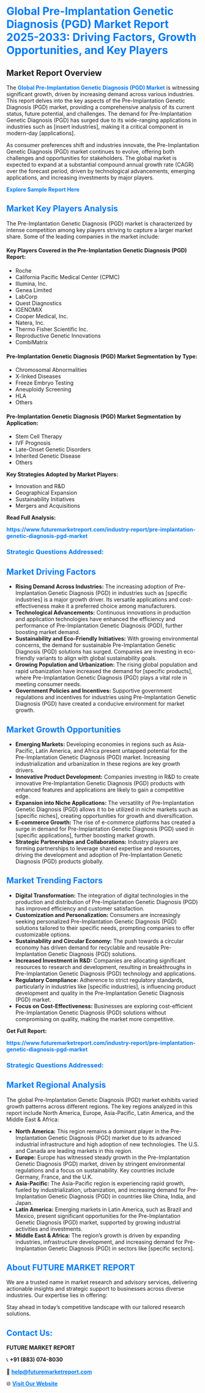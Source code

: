 <h1 style="color: #007BFF;">Global Pre-Implantation Genetic Diagnosis (PGD) Market Report 2025-2033: Driving Factors, Growth Opportunities, and Key Players</h1>

<section id="overview">
<h2>Market Report Overview</h2>
<p>The <a href="https://www.futuremarketreport.com/industry-report/pre-implantation-genetic-diagnosis-pgd-market" style="color: #007BFF; text-decoration: none;"><strong>Global Pre-Implantation Genetic Diagnosis (PGD) Market</strong></a> is witnessing significant growth, driven by increasing demand across various industries. This report delves into the key aspects of the Pre-Implantation Genetic Diagnosis (PGD) market, providing a comprehensive analysis of its current status, future potential, and challenges. The demand for Pre-Implantation Genetic Diagnosis (PGD) has surged due to its wide-ranging applications in industries such as [insert industries], making it a critical component in modern-day [applications].</p>
<p>As consumer preferences shift and industries innovate, the Pre-Implantation Genetic Diagnosis (PGD) market continues to evolve, offering both challenges and opportunities for stakeholders. The global market is expected to expand at a substantial compound annual growth rate (CAGR) over the forecast period, driven by technological advancements, emerging applications, and increasing investments by major players.</p>
</section>

<section id="overview">
<p><a href="https://www.futuremarketreport.com/request-sample/reportId=78323" style="color: #007BFF; text-decoration: none;"><strong>Explore Sample Report Here</strong></a></p>
</section>

<section id="key-players">
<h2 style="color: #007BFF;">Market Key Players Analysis</h2>
<p>The Pre-Implantation Genetic Diagnosis (PGD) market is characterized by intense competition among key players striving to capture a larger market share. Some of the leading companies in the market include:</p>
<h4>Key Players Covered in the Pre-Implantation Genetic Diagnosis (PGD) Report:</h4>
<ul><li>Roche</li><li>California Pacific Medical Center (CPMC)</li><li>Illumina, Inc.</li><li>Genea Limited</li><li>LabCorp</li><li>Quest Diagnostics</li><li>IGENOMIX</li><li>Cooper Medical, Inc.</li><li>Natera, Inc.</li><li>Thermo Fisher Scientific Inc.</li><li>Reproductive Genetic Innovations</li><li>CombiMatrix</li></ul>
<h4>Pre-Implantation Genetic Diagnosis (PGD) Market Segmentation by Type:</h4>
<ul><li>Chromosomal Abnormalities</li><li>X-linked Diseases</li><li>Freeze Embryo Testing</li><li>Aneuploidy Screening</li><li>HLA</li><li>Others</li></ul>

<h4>Pre-Implantation Genetic Diagnosis (PGD) Market Segmentation by Application:</h4>
<ul><li>Stem Cell Therapy</li><li>IVF Prognosis</li><li>Late-Onset Genetic Disorders</li><li>Inherited Genetic Disease</li><li>Others</li></ul>
<p><strong>Key Strategies Adopted by Market Players:</strong></p>
<ul>
<li>Innovation and R&D</li>
<li>Geographical Expansion</li>
<li>Sustainability Initiatives</li>
<li>Mergers and Acquisitions</li>
</ul>
</section>

<section>
<p><strong>Read Full Analysis: </strong></p><a href="https://www.futuremarketreport.com/industry-report/pre-implantation-genetic-diagnosis-pgd-market" style="color: #007BFF; text-decoration: none;"><strong>https://www.futuremarketreport.com/industry-report/pre-implantation-genetic-diagnosis-pgd-market</strong></a>
<h3 style="color: #007BFF;">Strategic Questions Addressed:</h3>
</section>

<section id="driving-factors">
<h2 style="color: #007BFF;">Market Driving Factors</h2>
<ul>
<li><strong>Rising Demand Across Industries:</strong> The increasing adoption of Pre-Implantation Genetic Diagnosis (PGD) in industries such as [specific industries] is a major growth driver. Its versatile applications and cost-effectiveness make it a preferred choice among manufacturers.</li>
<li><strong>Technological Advancements:</strong> Continuous innovations in production and application technologies have enhanced the efficiency and performance of Pre-Implantation Genetic Diagnosis (PGD), further boosting market demand.</li>
<li><strong>Sustainability and Eco-Friendly Initiatives:</strong> With growing environmental concerns, the demand for sustainable Pre-Implantation Genetic Diagnosis (PGD) solutions has surged. Companies are investing in eco-friendly variants to align with global sustainability goals.</li>
<li><strong>Growing Population and Urbanization:</strong> The rising global population and rapid urbanization have increased the demand for [specific products], where Pre-Implantation Genetic Diagnosis (PGD) plays a vital role in meeting consumer needs.</li>
<li><strong>Government Policies and Incentives:</strong> Supportive government regulations and incentives for industries using Pre-Implantation Genetic Diagnosis (PGD) have created a conducive environment for market growth.</li>
</ul>
</section>

<section id="growth-opportunities">
<h2 style="color: #007BFF;">Market Growth Opportunities</h2>
<ul>
<li><strong>Emerging Markets:</strong> Developing economies in regions such as Asia-Pacific, Latin America, and Africa present untapped potential for the Pre-Implantation Genetic Diagnosis (PGD) market. Increasing industrialization and urbanization in these regions are key growth drivers.</li>
<li><strong>Innovative Product Development:</strong> Companies investing in R&D to create innovative Pre-Implantation Genetic Diagnosis (PGD) products with enhanced features and applications are likely to gain a competitive edge.</li>
<li><strong>Expansion into Niche Applications:</strong> The versatility of Pre-Implantation Genetic Diagnosis (PGD) allows it to be utilized in niche markets such as [specific niches], creating opportunities for growth and diversification.</li>
<li><strong>E-commerce Growth:</strong> The rise of e-commerce platforms has created a surge in demand for Pre-Implantation Genetic Diagnosis (PGD) used in [specific applications], further boosting market growth.</li>
<li><strong>Strategic Partnerships and Collaborations:</strong> Industry players are forming partnerships to leverage shared expertise and resources, driving the development and adoption of Pre-Implantation Genetic Diagnosis (PGD) products globally.</li>
</ul>
</section>

<section id="trending-factors">
<h2 style="color: #007BFF;">Market Trending Factors</h2>
<ul>
<li><strong>Digital Transformation:</strong> The integration of digital technologies in the production and distribution of Pre-Implantation Genetic Diagnosis (PGD) has improved efficiency and customer satisfaction.</li>
<li><strong>Customization and Personalization:</strong> Consumers are increasingly seeking personalized Pre-Implantation Genetic Diagnosis (PGD) solutions tailored to their specific needs, prompting companies to offer customizable options.</li>
<li><strong>Sustainability and Circular Economy:</strong> The push towards a circular economy has driven demand for recyclable and reusable Pre-Implantation Genetic Diagnosis (PGD) solutions.</li>
<li><strong>Increased Investment in R&D:</strong> Companies are allocating significant resources to research and development, resulting in breakthroughs in Pre-Implantation Genetic Diagnosis (PGD) technology and applications.</li>
<li><strong>Regulatory Compliance:</strong> Adherence to strict regulatory standards, particularly in industries like [specific industries], is influencing product development and quality in the Pre-Implantation Genetic Diagnosis (PGD) market.</li>
<li><strong>Focus on Cost-Effectiveness:</strong> Businesses are exploring cost-efficient Pre-Implantation Genetic Diagnosis (PGD) solutions without compromising on quality, making the market more competitive.</li>
</ul>
</section>

<section>
<p><strong>Get Full Report: </strong></p><a href="https://www.futuremarketreport.com/industry-report/pre-implantation-genetic-diagnosis-pgd-market" style="color: #007BFF; text-decoration: none;"><strong>https://www.futuremarketreport.com/industry-report/pre-implantation-genetic-diagnosis-pgd-market</strong></a>
<h3 style="color: #007BFF;">Strategic Questions Addressed:</h3>
</section>


<section id="regional-analysis">
<h2 style="color: #007BFF;">Market Regional Analysis</h2>
<p>The global Pre-Implantation Genetic Diagnosis (PGD) market exhibits varied growth patterns across different regions. The key regions analyzed in this report include North America, Europe, Asia-Pacific, Latin America, and the Middle East & Africa:</p>
<ul>
<li><strong>North America:</strong> This region remains a dominant player in the Pre-Implantation Genetic Diagnosis (PGD) market due to its advanced industrial infrastructure and high adoption of new technologies. The U.S. and Canada are leading markets in this region.</li>
<li><strong>Europe:</strong> Europe has witnessed steady growth in the Pre-Implantation Genetic Diagnosis (PGD) market, driven by stringent environmental regulations and a focus on sustainability. Key countries include Germany, France, and the U.K.</li>
<li><strong>Asia-Pacific:</strong> The Asia-Pacific region is experiencing rapid growth, fueled by industrialization, urbanization, and increasing demand for Pre-Implantation Genetic Diagnosis (PGD) in countries like China, India, and Japan.</li>
<li><strong>Latin America:</strong> Emerging markets in Latin America, such as Brazil and Mexico, present significant opportunities for the Pre-Implantation Genetic Diagnosis (PGD) market, supported by growing industrial activities and investments.</li>
<li><strong>Middle East & Africa:</strong> The region’s growth is driven by expanding industries, infrastructure development, and increasing demand for Pre-Implantation Genetic Diagnosis (PGD) in sectors like [specific sectors].</li>
</ul>
</section>

<footer>
<h2 style="color: #007BFF;">About FUTURE MARKET REPORT</h2>
<p>We are a trusted name in market research and advisory services, delivering actionable insights and strategic support to businesses across diverse industries. Our expertise lies in offering:</p>

<p>Stay ahead in today’s competitive landscape with our tailored research solutions.</p>

<h2 style="color: #007BFF;">Contact Us:</h2>
<p><strong>FUTURE MARKET REPORT</strong></p>
<p>📞 <strong>+91 (883) 074-8030</strong></p>
<p>📧 <strong><a href="mailto:help@futuremarketreport.com" style="color: #007BFF;">help@futuremarketreport.com</a></strong></p>
<p>🌐 <strong><a href="https://www.futuremarketreport.com/" style="color: #007BFF;">Visit Our Website</a></strong></p>
</footer>